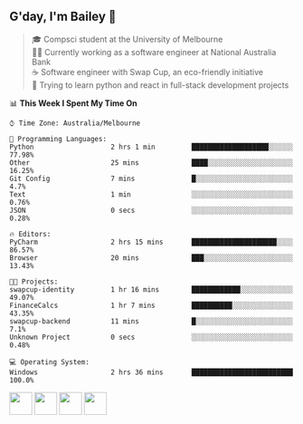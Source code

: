 ## G'day, I'm Bailey 👋

> 🎓 Compsci student at the University of Melbourne <br>
> 👨‍💻 Currently working as a software engineer at National Australia Bank <br>
> ☕️ Software engineer with Swap Cup, an eco-friendly initiative <br>
> 🌱 Trying to learn python and react in full-stack development projects

<!--START_SECTION:waka-->
📊 **This Week I Spent My Time On** 

```text
⌚︎ Time Zone: Australia/Melbourne

💬 Programming Languages: 
Python                   2 hrs 1 min         ███████████████████░░░░░░   77.98% 
Other                    25 mins             ████░░░░░░░░░░░░░░░░░░░░░   16.25% 
Git Config               7 mins              █░░░░░░░░░░░░░░░░░░░░░░░░   4.7% 
Text                     1 min               ░░░░░░░░░░░░░░░░░░░░░░░░░   0.76% 
JSON                     0 secs              ░░░░░░░░░░░░░░░░░░░░░░░░░   0.28%

🔥 Editors: 
PyCharm                  2 hrs 15 mins       █████████████████████░░░░   86.57% 
Browser                  20 mins             ███░░░░░░░░░░░░░░░░░░░░░░   13.43%

🐱‍💻 Projects: 
swapcup-identity         1 hr 16 mins        ████████████░░░░░░░░░░░░░   49.07% 
FinanceCalcs             1 hr 7 mins         ██████████░░░░░░░░░░░░░░░   43.35% 
swapcup-backend          11 mins             █░░░░░░░░░░░░░░░░░░░░░░░░   7.1% 
Unknown Project          0 secs              ░░░░░░░░░░░░░░░░░░░░░░░░░   0.48%

💻 Operating System: 
Windows                  2 hrs 36 mins       █████████████████████████   100.0%

```


<!--END_SECTION:waka-->

[<img height="40px" src="https://img.icons8.com/ios-filled/2x/linkedin.png">](https://linkedin.com/in/baileybutler1)
[<img height="40px" src="https://img.icons8.com/ios-filled/2x/github.png">](https://github.com/baely)
[<img height="40px" src="https://img.icons8.com/ios-filled/2x/salesforce.png">](https://trailblazer.me/id/baileybutler)
[<img height="40px" src="https://img.icons8.com/ios-filled/2x/instagram.png">](https://instagram.com/bae1y)

